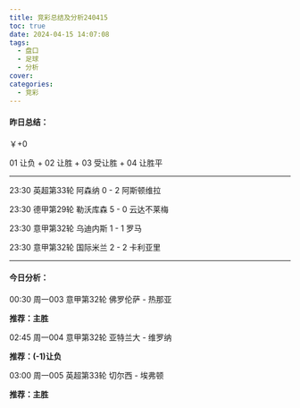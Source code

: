 ```yaml
---
title: 竞彩总结及分析240415
toc: true
date: 2024-04-15 14:07:08
tags:
  - 盘口
  - 足球
  - 分析
cover:
categories:
  - 竞彩
---
```


#### 昨日总结：

￥+0

01 让负 + 02 让胜 + 03 受让胜 + 04 让胜平

----

23:30 英超第33轮 阿森纳  0 - 2 阿斯顿维拉

23:30  德甲第29轮 勒沃库森  5 - 0  云达不莱梅

23:30 意甲第32轮 乌迪内斯  1 - 1  罗马

23:30 意甲第32轮 国际米兰  2 - 2 卡利亚里

-----

#### 今日分析：

00:30 周一003 意甲第32轮 佛罗伦萨 -  热那亚

**推荐：主胜**

02:45 周一004 意甲第32轮 亚特兰大  -  维罗纳

**推荐：(-1)让负**

03:00 周一005 英超第33轮 切尔西  -  埃弗顿

**推荐：主胜**

